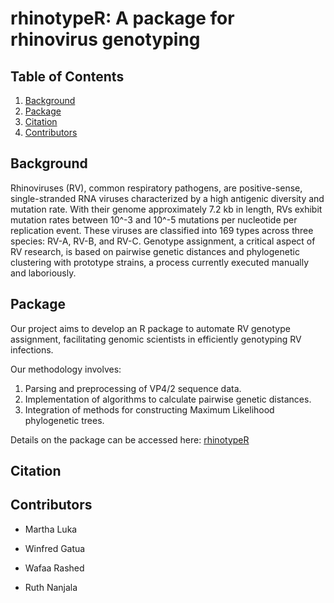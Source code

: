 # rhinotypeR: A package for rhinovirus genotyping

## Table of Contents
1. [Background](#Background)
2. [Package](#Package)
3. [Citation](#Installation)
4. [Contributors](#Contributors)

## Background
Rhinoviruses (RV), common respiratory pathogens, are positive-sense, single-stranded RNA viruses characterized by a high antigenic diversity and mutation rate. With their genome approximately 7.2 kb in length, RVs exhibit mutation rates between 10^-3 and 10^-5 mutations per nucleotide per replication event. These viruses are classified into 169 types across three species: RV-A, RV-B, and RV-C. Genotype assignment, a critical aspect of RV research, is based on pairwise genetic distances and phylogenetic clustering with prototype strains, a process currently executed manually and laboriously.   

## Package
Our project aims to develop an R package to automate RV genotype assignment, facilitating genomic scientists in efficiently genotyping RV infections.

Our methodology involves:
1. Parsing and preprocessing of VP4/2 sequence data.
2. Implementation of algorithms to calculate pairwise genetic distances.
3. Integration of methods for constructing Maximum Likelihood phylogenetic 
trees.

Details on the package can be accessed here: [rhinotypeR](https://github.com/omicscodeathon/rhinotyper/tree/main/rhinotypeR)

## Citation

## Contributors

   - Martha Luka

   - Winfred Gatua

   - Wafaa Rashed

   - Ruth Nanjala
